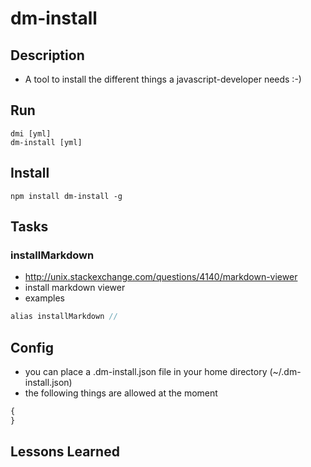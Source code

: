 # dm-install

## Description
* A tool to install the different things a javascript-developer needs :-)

## Run
```
dmi [yml]
dm-install [yml]
```

## Install

```
npm install dm-install -g
```

## Tasks

### installMarkdown
* http://unix.stackexchange.com/questions/4140/markdown-viewer
* install markdown viewer
* examples 
```javascript
alias installMarkdown // 
```

## Config
* you can place a .dm-install.json file in your home directory (~/.dm-install.json)
* the following things are allowed at the moment
```javascript
{
}
```

## Lessons Learned
